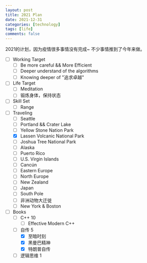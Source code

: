 ```yaml
---
layout: post
title: 2021 Plan
date: 2021-12-31
categories: [technology]
tags: [life]
comments: false
---
```



2021的计划，因为疫情很多事情没有完成~ 不少事情推到了今年来做。

  - [ ] Working Target
    - [ ] Be more careful && More Efficient
    - [ ] Deeper understand of the algorithms
    - [ ] Knowing deeper of "追求卓越"
  - [ ] Life Target
    - [ ] Meditation
    - [ ] 锻炼身体，保持状态  
  - [ ] Skill Set
    - [ ] Range
  - [ ] Traveling 
    - [ ] Seattle 
    - [ ] Portland && Crater Lake
    - [ ] Yellow Stone Nation Park 
    - [x] Lassen Volcanic National Park
    - [ ] Joshua Tree National Park
    - [ ] Alaska
    - [ ] Puerto Rico
    - [ ] U.S. Virgin Islands
    - [ ] Cancún
    - [ ] Eastern Europe
    - [ ] North Europe
    - [ ] New Zealand
    - [ ] Japan
    - [ ] South Pole
    - [ ] 非洲动物大迁徙
    - [ ] New York & Boston
  - [ ] Books
    - [ ] C++ 10
      - [ ] Effective Modern C++
    - [ ] 自传 5
      - [x] 至暗时刻
      - [x] 黑曼巴精神
      - [x] 特朗普自传
    - [ ] 逻辑思维 1 